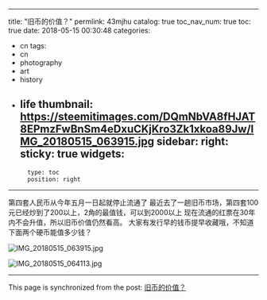 
---
title: "旧币的价值？"
permlink: 43mjhu
catalog: true
toc_nav_num: true
toc: true
date: 2018-05-15 00:30:48
categories:
- cn
tags:
- cn
- photography
- art
- history
- life
thumbnail: https://steemitimages.com/DQmNbVA8fHJAT8EPmzFwBnSm4eDxuCKjKro3Zk1xkoa89Jw/IMG_20180515_063915.jpg
sidebar:
    right:
        sticky: true
widgets:
    -
        type: toc
        position: right
---


第四套人民币从今年五月一日起就停止流通了
最近去了一趟旧币市场，第四套100元已经炒到了200以上，2角的最值钱，可以到2000以上
现在流通的红票在30年内不会升值，所以旧币价值仍然看高。
大家有发行早的钱币提早收藏哦，不知道下面两个硬币能值多少钱？

![IMG_20180515_063915.jpg](https://steemitimages.com/DQmNbVA8fHJAT8EPmzFwBnSm4eDxuCKjKro3Zk1xkoa89Jw/IMG_20180515_063915.jpg)

![IMG_20180515_064113.jpg](https://steemitimages.com/DQmaTgiEJ8ypLKrZ9AcmcJGuEWRLm5Cszj9krm75mV3cBPa/IMG_20180515_064113.jpg)

- - -

This page is synchronized from the post: [旧币的价值？](https://steemit.com/@andrewma/43mjhu)
